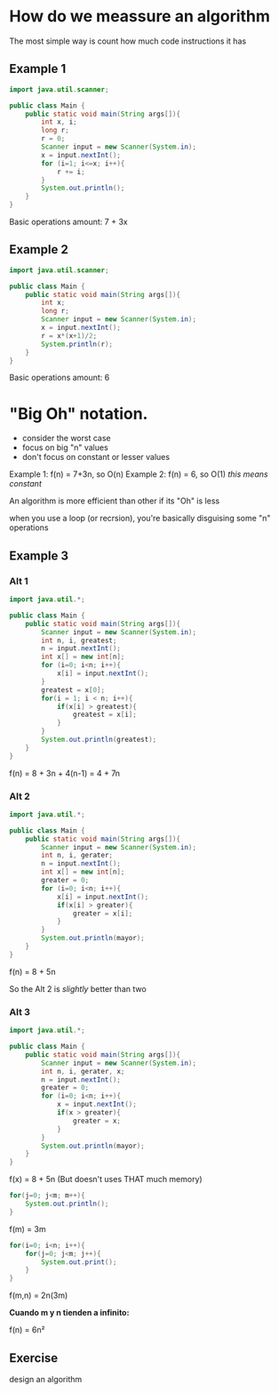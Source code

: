 # How do we meassure an algorithm
The most simple way is count how much code instructions it has

## Example 1

```java
import java.util.scanner;

public class Main {
    public static void main(String args[]){
        int x, i;
        long r;
        r = 0;
        Scanner input = new Scanner(System.in);
        x = input.nextInt();
        for (i=1; i<=x; i++){
            r += i;
        }
        System.out.println();
    }
}
```

Basic operations amount: 7 + 3x

## Example 2

```java
import java.util.scanner;

public class Main {
    public static void main(String args[]){
        int x;
        long r;
        Scanner input = new Scanner(System.in);
        x = input.nextInt();
        r = x*(x+1)/2;
        System.println(r);
    }
}
```

Basic operations amount: 6

# "Big Oh" notation.

- consider the worst case
- focus on big "n" values
- don't focus on constant or lesser values

Example 1: f(n) = 7+3n, so O(n)
Example 2: f(n) = 6, so O(1) _this means constant_

An algorithm is more efficient than other if its "Oh" is less

when you use a loop (or recrsion), you're basically disguising some "n" operations

## Example 3

### Alt 1
```java
import java.util.*;

public class Main {
    public static void main(String args[]){
        Scanner input = new Scanner(System.in);
        int n, i, greatest;
        n = input.nextInt();
        int x[] = new int[n];
        for (i=0; i<n; i++){
            x[i] = input.nextInt();
        }
        greatest = x[0];
        for(i = 1; i < n; i++){
            if(x[i] > greatest){
                greatest = x[i];
            }
        }
        System.out.println(greatest);
    }
}
```
f(n) = 8 + 3n + 4(n-1) = 4 + 7n

### Alt 2
```java
import java.util.*;

public class Main {
    public static void main(String args[]){
        Scanner input = new Scanner(System.in);
        int n, i, gerater;
        n = input.nextInt();
        int x[] = new int[n];
        greater = 0;
        for (i=0; i<n; i++){
            x[i] = input.nextInt();
            if(x[i] > greater){
                greater = x[i];
            }
        }
        System.out.println(mayor);
    }
}
```

f(n) = 8 + 5n

So the Alt 2 is _slightly_ better than two

### Alt 3
```java
import java.util.*;

public class Main {
    public static void main(String args[]){
        Scanner input = new Scanner(System.in);
        int n, i, gerater, x;
        n = input.nextInt();
        greater = 0;
        for (i=0; i<n; i++){
            x = input.nextInt();
            if(x > greater){
                greater = x;
            }
        }
        System.out.println(mayor);
    }
}
```

f(x) = 8 + 5n (But doesn't uses THAT much memory)

```java
for(j=0; j<m; m++){
    System.out.println();
}
```

f(m) = 3m

```java
for(i=0; i<n; i++){
    for(j=0; j<m; j++){
        System.out.print();
    }
}
```

f(m,n) = 2n(3m)

**Cuando m y n tienden a infinito:**

f(n) = 6n²


## Exercise

design an algorithm